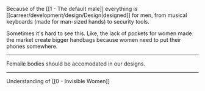 Because of the [[1 - The default male]] everything is [[carreer/development/design/Design|designed]] for men, from musical keyboards (made for man-sized hands) to security tools.

Sometimes it's hard to see this. Like, the lack of pockets for women made the market create bigger handbags because women need to put their phones somewhere.

---

Femaile bodies should be accomodated in our designs.

---

Understanding of [[0 - Invisible Women]]
